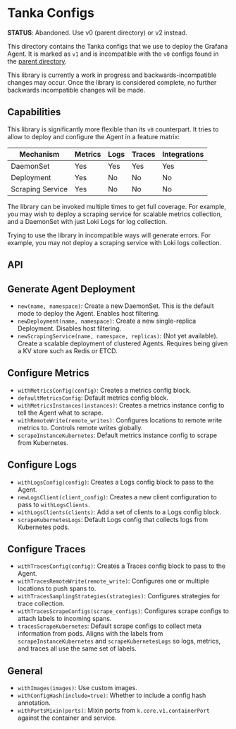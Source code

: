 # Tanka Configs

**STATUS**: Abandoned. Use v0 (parent directory) or v2 instead.

This directory contains the Tanka configs that we use to deploy the Grafana
Agent. It is marked as `v1` and is incompatible with the `v0` configs
found in the [parent directory](../).

This library is currently a work in progress and backwards-incompatible changes
may occur. Once the library is considered complete, no further backwards
incompatible changes will be made.

## Capabilities

This library is significantly more flexible than its `v0` counterpart. It tries
to allow to deploy and configure the Agent in a feature matrix:

| Mechanism        | Metrics | Logs      | Traces | Integrations |
| ---------------- | ------- | --------- | ------ | ------------ |
| DaemonSet        | Yes     | Yes       | Yes    | Yes          |
| Deployment       | Yes     | No        | No     | No           |
| Scraping Service | Yes     | No        | No     | No           |

The library can be invoked multiple times to get full coverage. For example, you
may wish to deploy a scraping service for scalable metrics collection, and a
DaemonSet with just Loki Logs for log collection.

Trying to use the library in incompatible ways will generate errors. For
example, you may not deploy a scraping service with Loki logs collection.

## API

## Generate Agent Deployment

- `new(name, namespace)`: Create a new DaemonSet. This is the default mode to
  deploy the Agent.  Enables host filtering.
- `newDeployment(name, namespace)`: Create a new single-replica Deployment.
  Disables host filtering.
- `newScrapingService(name, namespace, replicas)`: (Not yet available). Create a
  scalable deployment of clustered Agents. Requires being given a KV store such as Redis or ETCD.

## Configure Metrics

- `withMetricsConfig(config)`: Creates a metrics config block.
- `defaultMetricsConfig`: Default metrics config block.
- `withMetricsInstances(instances)`: Creates a metrics instance config to
  tell the Agent what to scrape.
- `withRemoteWrite(remote_writes)`: Configures locations to remote write metrics
   to. Controls remote writes globally.
- `scrapeInstanceKubernetes`: Default metrics instance config to scrape from
  Kubernetes.

## Configure Logs

- `withLogsConfig(config)`: Creates a Logs config block to pass to the Agent.
- `newLogsClient(client_config)`: Creates a new client configuration to pass
  to `withLogsClients`.
- `withLogsClients(clients)`: Add a set of clients to a Logs config block.
- `scrapeKubernetesLogs`: Default Logs config that collects logs from Kubernetes
  pods.

## Configure Traces

- `withTracesConfig(config)`: Creates a Traces config block to pass to the Agent.
- `withTracesRemoteWrite(remote_write)`: Configures one or multiple locations to push spans to.
- `withTracesSamplingStrategies(strategies)`: Configures strategies for trace collection.
- `withTracesScrapeConfigs(scrape_configs)`: Configures scrape configs to attach
   labels to incoming spans.
- `tracesScrapeKubernetes`: Default scrape configs to collect meta information
   from pods. Aligns with the labels from `scrapeInstanceKubernetes` and
   `scrapeKubernetesLogs` so logs, metrics, and traces all use the same set of
   labels.

## General

- `withImages(images)`: Use custom images.
- `withConfigHash(include=true)`: Whether to include a config hash annotation.
- `withPortsMixin(ports)`: Mixin ports from `k.core.v1.containerPort` against
   the container and service.
